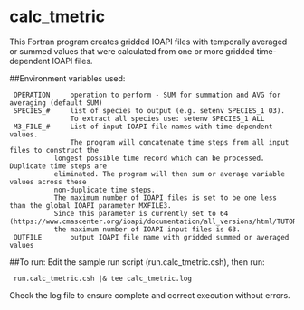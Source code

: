 calc_tmetric
========

This Fortran program creates gridded IOAPI files with temporally averaged or summed values that were calculated from one or more gridded time-dependent IOAPI files.

##Environment variables used:

```
 OPERATION     operation to perform - SUM for summation and AVG for averaging (default SUM)
 SPECIES_#     list of species to output (e.g. setenv SPECIES_1 O3).  
               To extract all species use: setenv SPECIES_1 ALL
 M3_FILE_#     List of input IOAPI file names with time-dependent values.
               The program will concatenate time steps from all input files to construct the
	       longest possible time record which can be processed. Duplicate time steps are
	       eliminated. The program will then sum or average variable values across these 
	       non-duplicate time steps.
	       The maximum number of IOAPI files is set to be one less than the global IOAPI parameter MXFILE3.
	       Since this parameter is currently set to 64 (https://www.cmascenter.org/ioapi/documentation/all_versions/html/TUTORIAL.html),
	       the maximum number of IOAPI input files is 63.
 OUTFILE       output IOAPI file name with gridded summed or averaged values
```

##To run:
Edit the sample run script (run.calc_tmetric.csh), then run:
```
 run.calc_tmetric.csh |& tee calc_tmetric.log
```
Check the log file to ensure complete and correct execution without errors.
